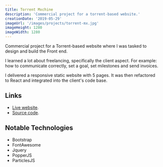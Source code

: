 ```yaml
---
title: Torrent Mxchine
description: 'Commercial project for a torrent-based website.'
creationDate: '2019-05-29'
imageUrl: '/images/projects/torrent-mx.jpg'
imageHeight: 1280
imageWidth: 1280
---
```


Commercial project for a Torrent-based website where I was tasked to design and build the Front end.

I learned a lot about freelancing, specifically the client aspect.
For example: how to communicate correctly, set a goal, set milestones and send invoices.

I delivered a responsive static website with 5 pages. It was then refactored to React and integrated into the client's code base.

## Links

- [Live website](https://torrent.mx).
- [Source code](https://github.com/AlejandroAkbal/Torrent.mx).

## Notable Technologies

- Bootstrap
- FontAwesome
- Jquery
- PopperJS
- ParticlesJS
